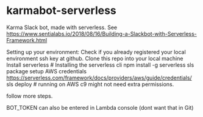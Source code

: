 # karmabot-serverless
Karma Slack bot, made with serverless. See https://www.sentialabs.io/2018/08/16/Building-a-Slackbot-with-Serverless-Framework.html

Setting up your environment:
Check if you already registered your local environment ssh key at github.
Clone this repo into your local machine
Install serverless # Installing the serverless cli
npm install -g serverless
sls package
setup AWS credentials https://serverless.com/framework/docs/providers/aws/guide/credentials/
sls deploy # running on AWS c9 might not need extra permissions.

follow more steps.


BOT_TOKEN can also be entered in Lambda console (dont want that in Git)